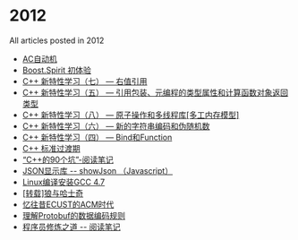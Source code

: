 # 2012

All articles posted in 2012


* [AC自动机](AC%E8%87%AA%E5%8A%A8%E6%9C%BA.md)
* [Boost.Spirit 初体验](Boost.Spirit%20%E5%88%9D%E4%BD%93%E9%AA%8C.md)
* [C++ 新特性学习（七） — 右值引用](C%2B%2B%20%E6%96%B0%E7%89%B9%E6%80%A7%E5%AD%A6%E4%B9%A0%EF%BC%88%E4%B8%83%EF%BC%89%20%E2%80%94%20%E5%8F%B3%E5%80%BC%E5%BC%95%E7%94%A8.md)
* [C++ 新特性学习（五） — 引用包装、元编程的类型属性和计算函数对象返回类型](C%2B%2B%20%E6%96%B0%E7%89%B9%E6%80%A7%E5%AD%A6%E4%B9%A0%EF%BC%88%E4%BA%94%EF%BC%89%20%E2%80%94%20%E5%BC%95%E7%94%A8%E5%8C%85%E8%A3%85%E3%80%81%E5%85%83%E7%BC%96%E7%A8%8B%E7%9A%84%E7%B1%BB%E5%9E%8B%E5%B1%9E%E6%80%A7%E5%92%8C%E8%AE%A1%E7%AE%97%E5%87%BD%E6%95%B0%E5%AF%B9%E8%B1%A1%E8%BF%94%E5%9B%9E%E7%B1%BB%E5%9E%8B.md)
* [C++ 新特性学习（八） — 原子操作和多线程库[多工内存模型]](C%2B%2B%20%E6%96%B0%E7%89%B9%E6%80%A7%E5%AD%A6%E4%B9%A0%EF%BC%88%E5%85%AB%EF%BC%89%20%E2%80%94%20%E5%8E%9F%E5%AD%90%E6%93%8D%E4%BD%9C%E5%92%8C%E5%A4%9A%E7%BA%BF%E7%A8%8B%E5%BA%93%5B%E5%A4%9A%E5%B7%A5%E5%86%85%E5%AD%98%E6%A8%A1%E5%9E%8B%5D.md)
* [C++ 新特性学习（六） — 新的字符串编码和伪随机数](C%2B%2B%20%E6%96%B0%E7%89%B9%E6%80%A7%E5%AD%A6%E4%B9%A0%EF%BC%88%E5%85%AD%EF%BC%89%20%E2%80%94%20%E6%96%B0%E7%9A%84%E5%AD%97%E7%AC%A6%E4%B8%B2%E7%BC%96%E7%A0%81%E5%92%8C%E4%BC%AA%E9%9A%8F%E6%9C%BA%E6%95%B0.md)
* [C++ 新特性学习（四） — Bind和Function](C%2B%2B%20%E6%96%B0%E7%89%B9%E6%80%A7%E5%AD%A6%E4%B9%A0%EF%BC%88%E5%9B%9B%EF%BC%89%20%E2%80%94%20Bind%E5%92%8CFunction.md)
* [C++ 标准过渡期](CPP%20%E6%A0%87%E5%87%86%E8%BF%87%E6%B8%A1%E6%9C%9F.md)
* [“C++的90个坑”-阅读笔记](CPP%E7%9A%8490%E4%B8%AA%E5%9D%91-%E9%98%85%E8%AF%BB%E7%AC%94%E8%AE%B0.md)
* [JSON显示库 -- showJson （Javascript）](JSON%E6%98%BE%E7%A4%BA%E5%BA%93%20--%20showJson%20%EF%BC%88Javascript%EF%BC%89.md)
* [Linux编译安装GCC 4.7](Linux%E7%BC%96%E8%AF%91%E5%AE%89%E8%A3%85GCC%204.7.md)
* [[转载]狼与哈士奇](%5B%E8%BD%AC%E8%BD%BD%5D%E7%8B%BC%E4%B8%8E%E5%93%88%E5%A3%AB%E5%A5%87.md)
* [忆往昔ECUST的ACM时代](%E5%BF%86%E5%BE%80%E6%98%94ECUST%E7%9A%84ACM%E6%97%B6%E4%BB%A3.md)
* [理解Protobuf的数据编码规则](%E7%90%86%E8%A7%A3Protobuf%E7%9A%84%E6%95%B0%E6%8D%AE%E7%BC%96%E7%A0%81%E8%A7%84%E5%88%99.md)
* [程序员修炼之道 -- 阅读笔记](%E7%A8%8B%E5%BA%8F%E5%91%98%E4%BF%AE%E7%82%BC%E4%B9%8B%E9%81%93%20--%20%E9%98%85%E8%AF%BB%E7%AC%94%E8%AE%B0.md)
